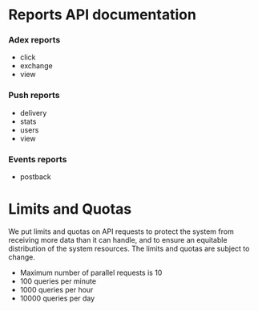 # Reports API documentation

### Adex reports
* click
* exchange
* view

### Push reports
* delivery
* stats
* users
* view

### Events reports
* postback

# Limits and Quotas

We put limits and quotas on API requests to protect the system from receiving more data than it can handle, and to ensure an equitable distribution of the system resources. The limits and quotas are subject to change.

* Maximum number of parallel requests is 10
* 100 queries per minute
* 1000 queries per hour
* 10000 queries per day

